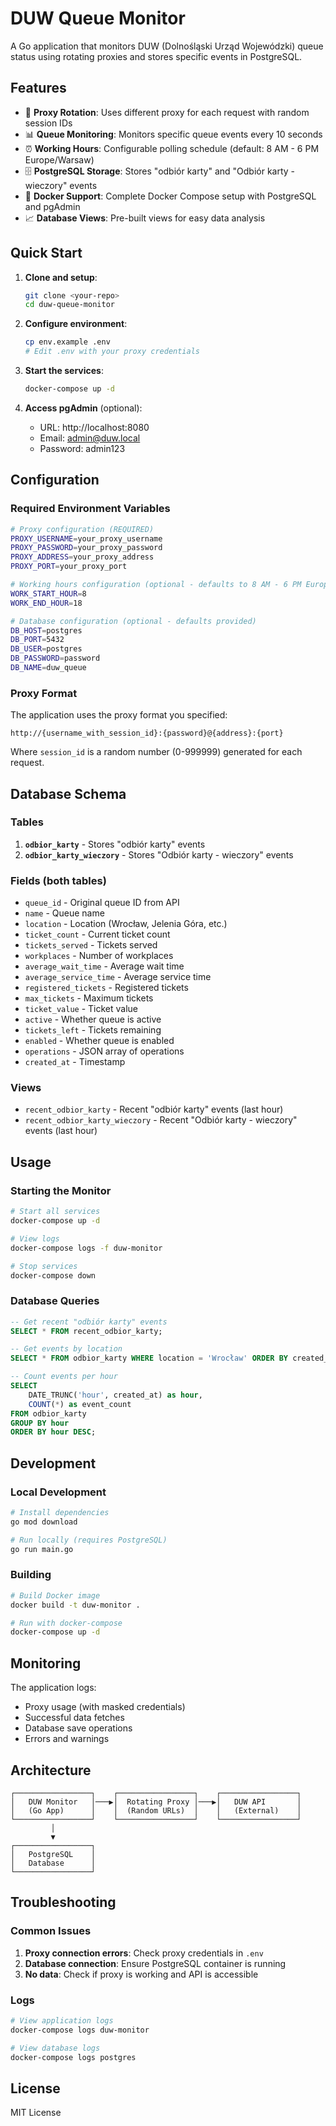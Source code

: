 # DUW Queue Monitor

A Go application that monitors DUW (Dolnośląski Urząd Wojewódzki) queue status using rotating proxies and stores specific events in PostgreSQL.

## Features

- 🔄 **Proxy Rotation**: Uses different proxy for each request with random session IDs
- 📊 **Queue Monitoring**: Monitors specific queue events every 10 seconds
- ⏰ **Working Hours**: Configurable polling schedule (default: 8 AM - 6 PM Europe/Warsaw)
- 🗄️ **PostgreSQL Storage**: Stores "odbiór karty" and "Odbiór karty - wieczory" events
- 🐳 **Docker Support**: Complete Docker Compose setup with PostgreSQL and pgAdmin
- 📈 **Database Views**: Pre-built views for easy data analysis

## Quick Start

1. **Clone and setup**:
   ```bash
   git clone <your-repo>
   cd duw-queue-monitor
   ```

2. **Configure environment**:
   ```bash
   cp env.example .env
   # Edit .env with your proxy credentials
   ```

3. **Start the services**:
   ```bash
   docker-compose up -d
   ```

4. **Access pgAdmin** (optional):
   - URL: http://localhost:8080
   - Email: admin@duw.local
   - Password: admin123

## Configuration

### Required Environment Variables

```bash
# Proxy configuration (REQUIRED)
PROXY_USERNAME=your_proxy_username
PROXY_PASSWORD=your_proxy_password
PROXY_ADDRESS=your_proxy_address
PROXY_PORT=your_proxy_port

# Working hours configuration (optional - defaults to 8 AM - 6 PM Europe/Warsaw)
WORK_START_HOUR=8
WORK_END_HOUR=18

# Database configuration (optional - defaults provided)
DB_HOST=postgres
DB_PORT=5432
DB_USER=postgres
DB_PASSWORD=password
DB_NAME=duw_queue
```

### Proxy Format

The application uses the proxy format you specified:
```
http://{username_with_session_id}:{password}@{address}:{port}
```

Where `session_id` is a random number (0-999999) generated for each request.

## Database Schema

### Tables

1. **`odbior_karty`** - Stores "odbiór karty" events
2. **`odbior_karty_wieczory`** - Stores "Odbiór karty - wieczory" events

### Fields (both tables)
- `queue_id` - Original queue ID from API
- `name` - Queue name
- `location` - Location (Wrocław, Jelenia Góra, etc.)
- `ticket_count` - Current ticket count
- `tickets_served` - Tickets served
- `workplaces` - Number of workplaces
- `average_wait_time` - Average wait time
- `average_service_time` - Average service time
- `registered_tickets` - Registered tickets
- `max_tickets` - Maximum tickets
- `ticket_value` - Ticket value
- `active` - Whether queue is active
- `tickets_left` - Tickets remaining
- `enabled` - Whether queue is enabled
- `operations` - JSON array of operations
- `created_at` - Timestamp

### Views

- `recent_odbior_karty` - Recent "odbiór karty" events (last hour)
- `recent_odbior_karty_wieczory` - Recent "Odbiór karty - wieczory" events (last hour)

## Usage

### Starting the Monitor

```bash
# Start all services
docker-compose up -d

# View logs
docker-compose logs -f duw-monitor

# Stop services
docker-compose down
```

### Database Queries

```sql
-- Get recent "odbiór karty" events
SELECT * FROM recent_odbior_karty;

-- Get events by location
SELECT * FROM odbior_karty WHERE location = 'Wrocław' ORDER BY created_at DESC;

-- Count events per hour
SELECT 
    DATE_TRUNC('hour', created_at) as hour,
    COUNT(*) as event_count
FROM odbior_karty 
GROUP BY hour 
ORDER BY hour DESC;
```

## Development

### Local Development

```bash
# Install dependencies
go mod download

# Run locally (requires PostgreSQL)
go run main.go
```

### Building

```bash
# Build Docker image
docker build -t duw-monitor .

# Run with docker-compose
docker-compose up -d
```

## Monitoring

The application logs:
- Proxy usage (with masked credentials)
- Successful data fetches
- Database save operations
- Errors and warnings

## Architecture

```
┌─────────────────┐    ┌─────────────────┐    ┌─────────────────┐
│   DUW Monitor   │───▶│  Rotating Proxy │───▶│   DUW API       │
│   (Go App)      │    │  (Random URLs)  │    │   (External)    │
└─────────────────┘    └─────────────────┘    └─────────────────┘
         │
         ▼
┌─────────────────┐
│   PostgreSQL    │
│   Database      │
└─────────────────┘
```

## Troubleshooting

### Common Issues

1. **Proxy connection errors**: Check proxy credentials in `.env`
2. **Database connection**: Ensure PostgreSQL container is running
3. **No data**: Check if proxy is working and API is accessible

### Logs

```bash
# View application logs
docker-compose logs duw-monitor

# View database logs
docker-compose logs postgres
```

## License

MIT License
